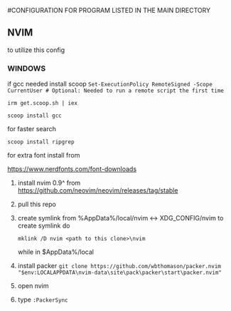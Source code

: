 #CONFIGURATION FOR PROGRAM LISTED IN THE MAIN DIRECTORY


## NVIM
to utilize this config 


### WINDOWS

if gcc needed install scoop
`Set-ExecutionPolicy RemoteSigned -Scope CurrentUser # Optional: Needed to run a remote script the first time`

`irm get.scoop.sh | iex`

`scoop install gcc`

for faster search 

`scoop install ripgrep`

for extra font install from

https://www.nerdfonts.com/font-downloads


1. install nvim 0.9^ from https://github.com/neovim/neovim/releases/tag/stable
1. pull this repo
1. create symlink from %AppData%/local/nvim <-> XDG_CONFIG/nvim
    to create symlink do 
    
    `mklink /D nvim <path to this clone>\nvim`

    while in $AppData%/local
1. install packer
    `git clone https://github.com/wbthomason/packer.nvim "$env:LOCALAPPDATA\nvim-data\site\pack\packer\start\packer.nvim"`

1. open nvim 
1. type `:PackerSync`





